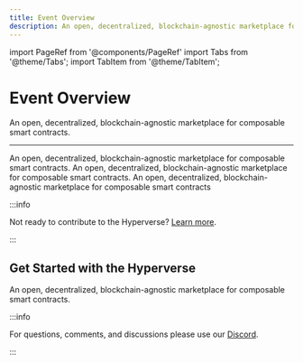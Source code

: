 ```yaml
---
title: Event Overview
description: An open, decentralized, blockchain-agnostic marketplace for composable smart contracts
---
```


import PageRef from '@components/PageRef'
import Tabs from '@theme/Tabs';
import TabItem from '@theme/TabItem';

# Event Overview

An open, decentralized, blockchain-agnostic marketplace for composable smart contracts.

---

An open, decentralized, blockchain-agnostic marketplace for composable smart contracts. An open, decentralized, blockchain-agnostic marketplace for composable smart contracts. An open, decentralized, blockchain-agnostic marketplace for composable smart contracts

:::info

Not ready to contribute to the Hyperverse? [Learn more](../../basics/welcome.md).

:::

## Get Started with the Hyperverse

An open, decentralized, blockchain-agnostic marketplace for composable smart contracts.

<PageRef url="bootcamps" pageName="Bootcamps" />
<PageRef url="hackathons" pageName="Hackathons" />
<PageRef url="webinars" pageName="Webinars" />
<PageRef url="conferences" pageName="Conferences" />

:::info

For questions, comments, and discussions please use our [Discord](https://discord.com/invite/uqecGxg).

:::
